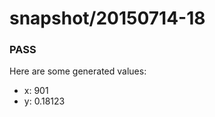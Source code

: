 # snapshot/20150714-18
<!-- Production begins at 2015-07-14T10:57:50 -->


### PASS
Here are some generated values:

* x: 901
* y: 0.18123

<!-- Production ends at 2015-07-14T10:57:51 -->

